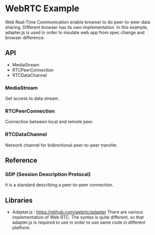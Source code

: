 # WebRTC Example
Web Real-Time Communication enable browser to do peer-to-peer data sharing. Different browser has its own implementation. In this example, adapter.js is used in order to insulate web app from spec change and browser difference.

## API
* MediaStream 
* RTCPeerConnection
* RTCDataChannel

### MediaStream
Get access to data stream.

### RTCPeerConnection
Connection between local and remote peer.

### RTCDataChannel
Network channel for bidirectional peer-to-peer transfer.

## Reference
### SDP (Session Description Protocal)
It is a standard describing a peer-to-peer connection.

## Libraries
* Adaptar.js : https://github.com/webrtc/adapter
There are various implementation of Web RTC. The syntax is quite different, so that adapter.js is required to use in order to use same code in different platform.